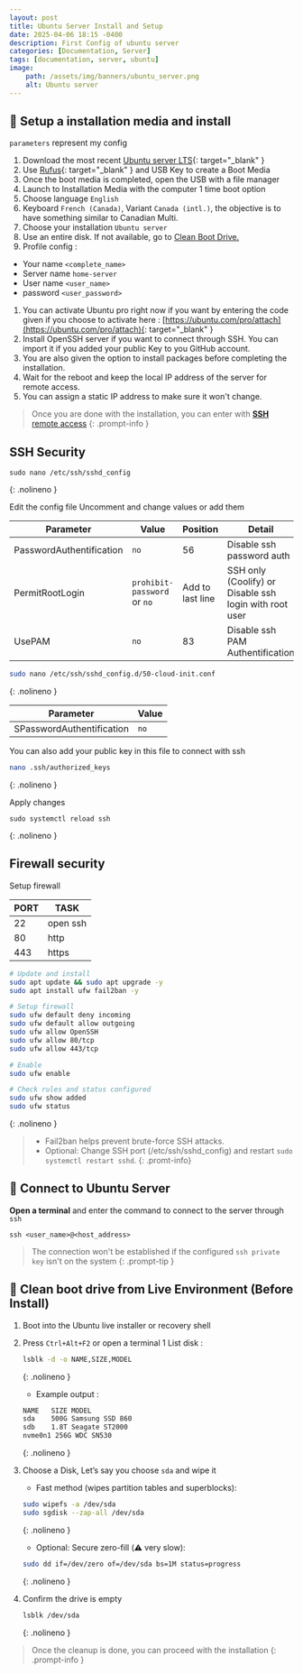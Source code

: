 ```yaml
---
layout: post
title: Ubuntu Server Install and Setup
date: 2025-04-06 18:15 -0400
description: First Config of ubuntu server
categories: [Documentation, Server]
tags: [documentation, server, ubuntu]
image: 
    path: /assets/img/banners/ubuntu_server.png
    alt: Ubuntu server
---
```


## 🔧 Setup a installation media and install

`parameters` represent my config

1. Download the most recent [Ubuntu server LTS](https://ubuntu.com/download/server){: target="_blank" }
1. Use [Rufus](https://rufus.ie/en/){: target="_blank" } and USB Key to create a Boot Media
1. Once the boot media is completed, open the USB with a file manager
1. Launch to Installation Media with the computer 1 time boot option
1. Choose language `English`
1. Keyboard `French (Canada)`, Variant `Canada (intl.)`, the objective is to have something similar to Canadian Multi.
1. Choose your installation `Ubuntu server`
1. Use an entire disk. If not available, go to [Clean Boot Drive.](#-clean-boot-drive-from-live-environment-before-install)
1. Profile config :

  - Your name `<complete_name>`
  - Server name `home-server`
  - User name `<user_name>`
  - password `<user_password>`

1. You can activate Ubuntu pro right now if you want by entering the code given if you choose to activate here : [https://ubuntu.com/pro/attach](https://ubuntu.com/pro/attach){: target="_blank" }
1. Install OpenSSH server if you want to connect through SSH. You can import it if you added your public Key to you GitHub account.
1. You are also given the option to install packages before completing the installation.
1. Wait for the reboot and keep the local IP address of the server for remote access.
1. You can assign a static IP address to make sure it won't change.

> Once you are done with the installation, you can enter with [**SSH** remote access](#-connect-to-ubuntu-server)
{: .prompt-info }

## SSH Security

```shell
sudo nano /etc/ssh/sshd_config
```
{: .nolineno }

Edit the config file Uncomment and change values or add them

Parameter|Value|Position|Detail
-|-|-|-
PasswordAuthentification|`no`|56|Disable ssh password auth
PermitRootLogin|`prohibit-password`  or `no`|Add to last line|SSH only (Coolify) or Disable ssh login with root user
UsePAM|`no`|83|Disable ssh PAM Authentification

```bash
sudo nano /etc/ssh/sshd_config.d/50-cloud-init.conf
```
{: .nolineno }

Parameter|Value|
-|-
SPasswordAuthentification | `no`

You can also add your public key in this file to connect with ssh

```bash
nano .ssh/authorized_keys
```
{: .nolineno }

Apply changes 

```
sudo systemctl reload ssh
```
{: .nolineno }

## Firewall security 

Setup firewall 

PORT|TASK
-|-
22 | open ssh
80 | http
443| https

```bash
# Update and install
sudo apt update && sudo apt upgrade -y
sudo apt install ufw fail2ban -y

# Setup firewall
sudo ufw default deny incoming
sudo ufw default allow outgoing
sudo ufw allow OpenSSH
sudo ufw allow 80/tcp
sudo ufw allow 443/tcp

# Enable
sudo ufw enable

# Check rules and status configured
sudo ufw show added
sudo ufw status
```
{: .nolineno }

> - Fail2ban helps prevent brute-force SSH attacks.
> - Optional: Change SSH port (/etc/ssh/sshd_config) and restart `sudo systemctl restart sshd`.
{: .promt-info}

## 🔗 Connect to Ubuntu Server

**Open a terminal** and enter the command to connect to the server through `ssh`

```shell
ssh <user_name>@<host_address>
```

> The connection won't be established if the configured `ssh private key` isn't on the system
{: .prompt-tip }

## 🧼 Clean boot drive from Live Environment (Before Install)

1. Boot into the Ubuntu live installer or recovery shell
1. Press `Ctrl+Alt+F2` or open a terminal
1 List disk :

    ```bash
    lsblk -d -o NAME,SIZE,MODEL
    ```
    {: .nolineno }

    - Example output :

    ```bash
    NAME   SIZE MODEL
    sda    500G Samsung SSD 860
    sdb    1.8T Seagate ST2000
    nvme0n1 256G WDC SN530
    ```
    {: .nolineno }

1. Choose a Disk, Let’s say you choose `sda` and wipe it
    - Fast method (wipes partition tables and superblocks):

    ```bash
    sudo wipefs -a /dev/sda
    sudo sgdisk --zap-all /dev/sda
    ```
    {: .nolineno }

    - Optional: Secure zero-fill (⚠️ very slow):

    ```bash
    sudo dd if=/dev/zero of=/dev/sda bs=1M status=progress
    ```
    {: .nolineno }

1. Confirm the drive is empty

    ```bash
    lsblk /dev/sda
    ```
    {: .nolineno }

> Once the cleanup is done, you can proceed with the installation
{: .prompt-info }
